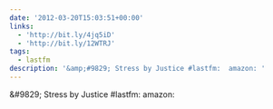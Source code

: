 ```yaml
---
date: '2012-03-20T15:03:51+00:00'
links:
  - 'http://bit.ly/4jq5iD'
  - 'http://bit.ly/12WTRJ'
tags:
  - lastfm
description: '&amp;#9829; Stress by Justice #lastfm:  amazon: '
---
```

&amp;#9829; Stress by Justice #lastfm:  amazon: 
